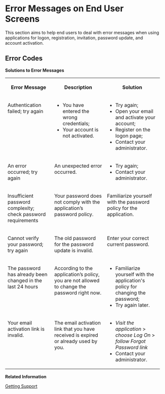 <!-- loioce359da8129749d3a3a7dac1d272b55a -->

# Error Messages on End User Screens

This section aims to help end users to deal with error messages when using applications for logon, registration, invitation, password update, and account activation.



## Error Codes

**Solutions to Error Messages**


<table>
<tr>
<th valign="top">

Error Message



</th>
<th valign="top">

Description



</th>
<th valign="top">

Solution



</th>
</tr>
<tr>
<td valign="top">

Authentication failed; try again



</td>
<td valign="top">

-   You have entered the wrong credentials;
-   Your account is not activated.



</td>
<td valign="top">

-   Try again;
-   Open your email and activate your account;
-   Register on the logon page;
-   Contact your administrator.



</td>
</tr>
<tr>
<td valign="top">

An error occurred; try again



</td>
<td valign="top">

An unexpected error occurred.



</td>
<td valign="top">

-   Try again;
-   Contact your administrator.



</td>
</tr>
<tr>
<td valign="top">

Insufficient password complexity; check password requirements



</td>
<td valign="top">

Your password does not comply with the application’s password policy.



</td>
<td valign="top">

Familiarize yourself with the password policy for the application.



</td>
</tr>
<tr>
<td valign="top">

Cannot verify your password; try again



</td>
<td valign="top">

The old password for the password update is invalid.



</td>
<td valign="top">

Enter your correct current password.



</td>
</tr>
<tr>
<td valign="top">

The password has already been changed in the last 24 hours



</td>
<td valign="top">

According to the application’s policy, you are not allowed to change the password right now.



</td>
<td valign="top">

-   Familiarize yourself with the application's policy for changing the password;
-   Try again later.



</td>
</tr>
<tr>
<td valign="top">

Your email activation link is invalid.



</td>
<td valign="top">

The email activation link that you have received is expired or already used by you.



</td>
<td valign="top">

-   *Visit the application* \> *choose Log On* \> *follow Forgot Password link*
-   Contact your administrator.



</td>
</tr>
</table>

**Related Information**  


[Getting Support](../getting-support-06818b2.md "This document is to help users, administrators, and developers deal with issues from Identity Authentication.")

